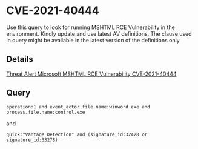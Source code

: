 # CVE-2021-40444

Use this query to look for running MSHTML RCE Vulnerability in the environment. 
Kindly update and use latest AV definitions. 
The clause used in query might be available in the latest version of the definitions only

## Details
[Threat Alert Microsoft MSHTML RCE Vulnerability CVE-2021-40444](https://www.broadcom.com/support/security-center/protection-bulletin#bltda635ffa6868cbde_en-us)

## Query
```
operation:1 and event_actor.file.name:winword.exe and process.file.name:control.exe

```

and 

```
quick:"Vantage Detection" and (signature_id:32428 or signature_id:33278)

```
